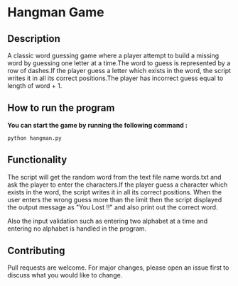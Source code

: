 # Hangman Game

## Description
A classic word guessing game where a player attempt to build a missing word by guessing one letter at a time.The word to guess is represented by a row of dashes.If the player guess a letter which exists in the word, the script writes it in all its correct positions.The player has incorrect guess equal to length of word + 1.

## How to run the program
 **You can start the game by running the following command :**
 ```
 python hangman.py
 ```
## Functionality

The script will get the random word from the text file name words.txt and ask the player to enter the characters.If the player guess a character which exists in the word, the script writes it in all its correct positions. When the user enters the wrong guess more than the limit then the script displayed the output message as "You Lost !!" and also print out the correct word.

Also the input validation such as entering two alphabet at a time and entering no alphabet is handled in the program.

## Contributing

Pull requests are welcome. For major changes, please open an issue first to discuss what you would like to change.

